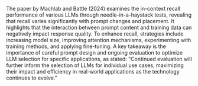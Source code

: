 The paper by Machlab and Battle (2024) examines the in-context recall performance of various LLMs through needle-in-a-haystack tests, revealing that recall varies significantly with prompt changes and placement. It highlights that the interaction between prompt content and training data can negatively impact response quality. To enhance recall, strategies include increasing model size, improving attention mechanisms, experimenting with training methods, and applying fine-tuning. A key takeaway is the importance of careful prompt design and ongoing evaluation to optimize LLM selection for specific applications, as stated: "Continued evaluation will further inform the selection of LLMs for individual use cases, maximizing their impact and efficiency in real-world applications as the technology continues to evolve."
